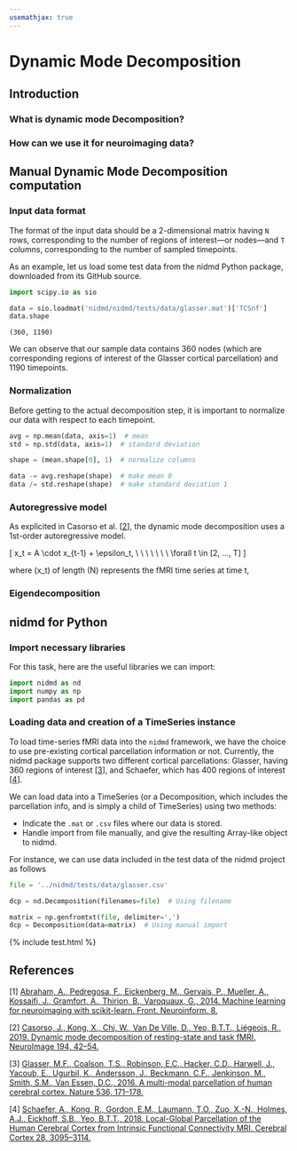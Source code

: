 ```yaml
---
usemathjax: true
---
```


# Dynamic Mode Decomposition

## Introduction

### What is dynamic mode Decomposition?

### How can we use it for neuroimaging data?

## Manual Dynamic Mode Decomposition computation

### Input data format

The format of the input data should be a 2-dimensional matrix having `N` rows, corresponding to the number of regions of interest—or nodes—and `T` columns, corresponding to the number of sampled timepoints.

As an example, let us load some test data from the nidmd Python package, downloaded from its GitHub source.


``` python
import scipy.io as sio

data = sio.loadmat('nidmd/nidmd/tests/data/glasser.mat')['TCSnf']
data.shape
```

```
(360, 1190)
```

We can observe that our sample data contains 360 nodes (which are corresponding regions of interest of the Glasser cortical parcellation) and 1190 timepoints.

### Normalization

Before getting to the actual decomposition step, it is important to normalize our data with respect to each timepoint.

``` python
avg = np.mean(data, axis=1)  # mean
std = np.std(data, axis=1)  # standard deviation

shape = (mean.shape[0], 1)  # normalize columns

data -= avg.reshape(shape)  # make mean 0
data /= std.reshape(shape)  # make standard deviation 1
```

### Autoregressive model

As explicited in Casorso et al. [[2](#references)], the dynamic mode decomposition uses a 1st-order autoregressive model.

\[
x_t = A \cdot x_{t-1} + \epsilon_t, \ \ \ \ \ \ \ \forall t \in [2, ..., T]
\]

where \(x_t\) of length \(N\) represents the fMRI time series at time
t,



### Eigendecomposition


## nidmd for Python

### Import necessary libraries

For this task, here are the useful libraries we can import:

``` python
import nidmd as nd
import numpy as np
import pandas as pd
```

### Loading data and creation of a TimeSeries instance

To load time-series fMRI data into the `nidmd` framework, we have the choice to use pre-existing cortical parcellation information or not. Currently, the nidmd package supports two different cortical parcellations: Glasser, having 360 regions of interest [[3](#references)], and Schaefer, which has 400 regions of interest [[4](#references)].

We can load data into a TimeSeries (or a Decomposition, which includes the parcellation info, and is simply a child of TimeSeries) using two methods:

* Indicate the `.mat` or `.csv` files where our data is stored.
* Handle import from file manually, and give the resulting Array-like object to nidmd.

For instance, we can use data included in the test data of the nidmd project as follows

``` python
file = '../nidmd/tests/data/glasser.csv'

dcp = nd.Decomposition(filenames=file)  # Using filename

matrix = np.genfromtxt(file, delimiter=',')
dcp = Decomposition(data=matrix)  # Using manual import
```





{% include test.html %}



## References

[1] <a href="https://doi.org/10.3389/fninf.2014.00014" target="_blank">Abraham, A., Pedregosa, F., Eickenberg, M., Gervais, P., Mueller, A., Kossaifi, J., Gramfort, A., Thirion, B., Varoquaux, G., 2014. Machine learning for neuroimaging with scikit-learn. Front. Neuroinform. 8.</a>

[2] <a href="https://doi.org/10.1016/j.neuroimage.2019.03.019" target="_blank">Casorso, J., Kong, X., Chi, W., Van De Ville, D., Yeo, B.T.T., Liégeois, R., 2019. Dynamic mode decomposition of resting-state and task fMRI. NeuroImage 194, 42–54.</a>

[3] <a href="https://doi.org/10.1038/nature18933" target="_blank">Glasser, M.F., Coalson, T.S., Robinson, E.C., Hacker, C.D., Harwell, J., Yacoub, E., Ugurbil, K., Andersson, J., Beckmann, C.F., Jenkinson, M., Smith, S.M., Van Essen, D.C., 2016. A multi-modal parcellation of human cerebral cortex. Nature 536, 171–178.</a>

[4] <a href="https://doi.org/10.1093/cercor/bhx179" target="_blank">Schaefer, A., Kong, R., Gordon, E.M., Laumann, T.O., Zuo, X.-N., Holmes, A.J., Eickhoff, S.B., Yeo, B.T.T., 2018. Local-Global Parcellation of the Human Cerebral Cortex from Intrinsic Functional Connectivity MRI. Cerebral Cortex 28, 3095–3114.</a>
